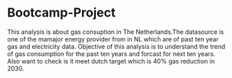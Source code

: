 # Bootcamp-Project
This analysis is about gas consuption in The Netherlands.The datasource is one of the mamajor energy provider from in NL which are  of past ten year gas and electricity data.
Objective of this analysis is to understand the trend of gas consumption for the past ten years and forcast for next ten years.
Also want to check is it meet dutch target which is 40% gas reduction in 2030. 
